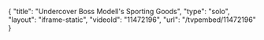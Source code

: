 {
    "title": "Undercover Boss Modell's Sporting Goods",
    "type": "solo",
    "layout": "iframe-static",
    "videoId": "11472196",
    "url": "\/tvpembed\/11472196"
}